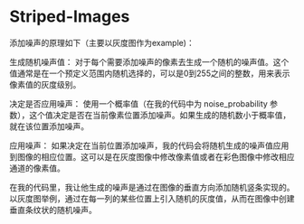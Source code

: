 # Striped-Images
添加噪声的原理如下（主要以灰度图作为example)：

生成随机噪声值： 对于每个需要添加噪声的像素去生成一个随机的噪声值。这个值通常是在一个预定义范围内随机选择的，可以是0到255之间的整数，用来表示像素值的灰度级别。

决定是否应用噪声： 使用一个概率值（在我的代码中为 noise_probability 参数），这个值决定是否在当前像素位置添加噪声。如果生成的随机数小于概率值，就在该位置添加噪声。

应用噪声： 如果决定在当前位置添加噪声，我的代码会将随机生成的噪声值应用到图像的相应位置。这可以是在灰度图像中修改像素值或者在彩色图像中修改相应通道的像素值。

在我的代码里，我让他生成的噪声是通过在图像的垂直方向添加随机竖条实现的。以灰度图举例，通过在每一列的某些位置上引入随机的灰度值，从而在图像中创建垂直条纹状的随机噪声。
